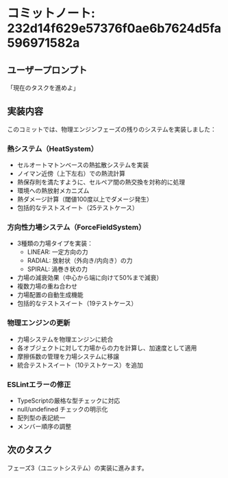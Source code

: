# コミットノート: 232d14f629e57376f0ae6b7624d5fa596971582a

## ユーザープロンプト

「現在のタスクを進めよ」

## 実装内容

このコミットでは、物理エンジンフェーズの残りのシステムを実装しました：

### 熱システム（HeatSystem）

- セルオートマトンベースの熱拡散システムを実装
- ノイマン近傍（上下左右）での熱流計算
- 熱保存則を満たすように、セルペア間の熱交換を対称的に処理
- 環境への熱放射メカニズム
- 熱ダメージ計算（閾値100度以上でダメージ発生）
- 包括的なテストスイート（25テストケース）

### 方向性力場システム（ForceFieldSystem）

- 3種類の力場タイプを実装：
  - LINEAR: 一定方向の力
  - RADIAL: 放射状（外向き/内向き）の力  
  - SPIRAL: 渦巻き状の力
- 力場の減衰効果（中心から端に向けて50%まで減衰）
- 複数力場の重ね合わせ
- 力場配置の自動生成機能
- 包括的なテストスイート（19テストケース）

### 物理エンジンの更新

- 力場システムを物理エンジンに統合
- 各オブジェクトに対して力場からの力を計算し、加速度として適用
- 摩擦係数の管理を力場システムに移譲
- 統合テストスイート（10テストケース）を追加

### ESLintエラーの修正

- TypeScriptの厳格な型チェックに対応
- null/undefined チェックの明示化
- 配列型の表記統一
- メンバー順序の調整

## 次のタスク

フェーズ3（ユニットシステム）の実装に進みます。
